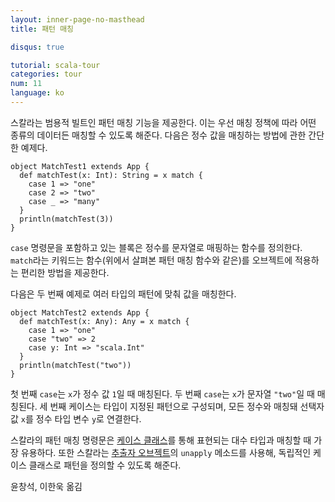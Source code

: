```yaml
---
layout: inner-page-no-masthead
title: 패턴 매칭

disqus: true

tutorial: scala-tour
categories: tour
num: 11
language: ko
---
```


스칼라는 범용적 빌트인 패턴 매칭 기능을 제공한다. 이는 우선 매칭 정책에 따라 어떤 종류의 데이터든 매칭할 수 있도록 해준다.
다음은 정수 값을 매칭하는 방법에 관한 간단한 예제다.

    object MatchTest1 extends App {
      def matchTest(x: Int): String = x match {
        case 1 => "one"
        case 2 => "two"
        case _ => "many"
      }
      println(matchTest(3))
    }

`case` 명령문을 포함하고 있는 블록은 정수를 문자열로 매핑하는 함수를 정의한다. `match`라는 키워드는 함수(위에서 살펴본 패턴 매칭 함수와 같은)를 오브젝트에 적용하는 편리한 방법을 제공한다.

다음은 두 번째 예제로 여러 타입의 패턴에 맞춰 값을 매칭한다.

    object MatchTest2 extends App {
      def matchTest(x: Any): Any = x match {
        case 1 => "one"
        case "two" => 2
        case y: Int => "scala.Int"
      }
      println(matchTest("two"))
    }

첫 번째 `case`는 `x`가 정수 값 `1`일 때 매칭된다. 두 번째 `case`는 `x`가 문자열 `"two"`일 때 매칭된다. 세 번째 케이스는 타입이 지정된 패턴으로 구성되며, 모든 정수와 매칭돼 선택자 값 `x`를 정수 타입 변수 `y`로 연결한다.

스칼라의 패턴 매칭 명령문은 [케이스 클래스](case-classes.html)를 통해 표현되는 대수 타입과 매칭할 때 가장 유용하다.
또한 스칼라는 [추출자 오브젝트](extractor-objects.html)의 `unapply` 메소드를 사용해, 독립적인 케이스 클래스로 패턴을 정의할 수 있도록 해준다.

윤창석, 이한욱 옮김